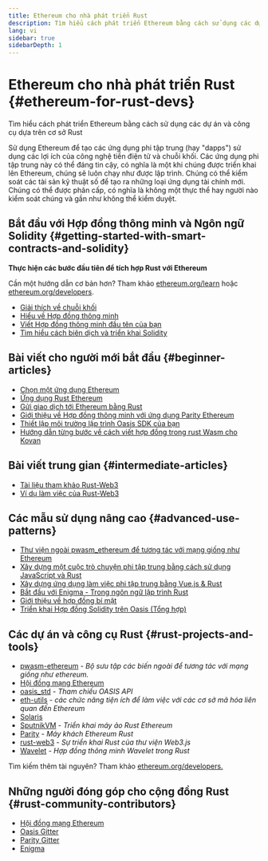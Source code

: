 ```yaml
---
title: Ethereum cho nhà phát triển Rust
description: Tìm hiểu cách phát triển Ethereum bằng cách sử dụng các dự án và công cụ dựa trên cơ sở Rust
lang: vi
sidebar: true
sidebarDepth: 1
---
```


# Ethereum cho nhà phát triển Rust {#ethereum-for-rust-devs}

<div class="featured">Tìm hiểu cách phát triển Ethereum bằng cách sử dụng các dự án và công cụ dựa trên cơ sở Rust</div>

Sử dụng Ethereum để tạo các ứng dụng phi tập trung (hay "dapps") sử dụng các lợi ích của công nghệ tiền điện tử và chuỗi khối. Các ứng dụng phi tập trung này có thể đáng tin cậy, có nghĩa là một khi chúng được triển khai lên Ethereum, chúng sẽ luôn chạy như được lập trình. Chúng có thể kiểm soát các tài sản kỹ thuật số để tạo ra những loại ứng dụng tài chính mới. Chúng có thể được phân cấp, có nghĩa là không một thực thể hay người nào kiểm soát chúng và gần như không thể kiểm duyệt.

## Bắt đầu với Hợp đồng thông minh và Ngôn ngữ Solidity {#getting-started-with-smart-contracts-and-solidity}

**Thực hiện các bước đầu tiên để tích hợp Rust với Ethereum**

Cần một hướng dẫn cơ bản hơn? Tham khảo [ethereum.org/learn](/vi/learn/) hoặc [ethereum.org/developers](/vi/developers/).

- [Giải thích về chuỗi khối](https://kauri.io/article/d55684513211466da7f8cc03987607d5/blockchain-explained)
- [Hiểu về Hợp đồng thông minh](https://kauri.io/article/e4f66c6079e74a4a9b532148d3158188/ethereum-101-part-5-the-smart-contract)
- [Viết Hợp đồng thông minh đầu tên của bạn](https://kauri.io/article/124b7db1d0cf4f47b414f8b13c9d66e2/remix-ide-your-first-smart-contract)
- [Tìm hiểu cách biên dịch và triển khai Solidity](https://kauri.io/article/973c5f54c4434bb1b0160cff8c695369/understanding-smart-contract-compilation-and-deployment)

## Bài viết cho người mới bắt đầu {#beginner-articles}

- [Chọn một ứng dụng Ethereum](https://www.trufflesuite.com/docs/truffle/reference/choosing-an-ethereum-client)
- [Ứng dụng Rust Ethereum](https://wiki.parity.io/Setup)
- [Gửi giao dịch tới Ethereum bằng Rust](https://kauri.io/article/97c85229c66445759bb0ce642224d364/sending-ethereum-transactions-with-rust)
- [Giới thiệu về Hợp đồng thông minh với ứng dụng Parity Ethereum](https://wiki.parity.io/Smart-Contracts)
- [Thiết lập môi trường lập trình Oasis SDK của bạn](https://docs.oasis.dev/oasis-sdk/guide/getting-started)
- [Hướng dẫn từng bước về cách viết hợp đồng trong rust Wasm cho Kovan](https://github.com/paritytech/pwasm-tutorial)

## Bài viết trung gian {#intermediate-articles}

- [Tài liệu tham khảo Rust-Web3](https://tomusdrw.github.io/rust-web3/web3/index.html)
- [Ví dụ làm việc của Rust-Web3](https://github.com/tomusdrw/rust-web3/blob/master/examples)

## Các mẫu sử dụng nâng cao {#advanced-use-patterns}

- [Thư viện ngoài pwasm_ethereum để tương tác với mạng giống như Ethereum](https://paritytech.github.io/pwasm-ethereum/pwasm_ethereum/)
- [Xây dựng một cuộc trò chuyện phi tập trung bằng cách sử dụng JavaScript và Rust](https://medium.com/perlin-network/build-a-decentralized-chat-using-javascript-rust-webassembly-c775f8484b52)
- [Xây dựng ứng dụng làm việc phi tập trung bằng Vue.js & Rust ](https://medium.com/@jjmace01/build-a-decentralized-todo-app-using-vue-js-rust-webassembly-5381a1895beb)
- [Bắt đầu với Enigma - Trong ngôn ngữ lập trình Rust](https://blog.enigma.co/getting-started-with-discovery-the-rust-programming-language-4d1e0b06de15)
- [Giới thiệu về hợp đồng bí mật](https://blog.enigma.co/getting-started-with-enigma-an-intro-to-secret-contracts-cdba4fe501c2)
- [Triển khai Hợp đồng Solidity trên Oasis (Tổng hợp)](https://docs.oasis.dev/tutorials/deploy-solidity.html#deploy-using-truffle)

## Các dự án và công cụ Rust {#rust-projects-and-tools}

- [pwasm-ethereum](https://github.com/paritytech/pwasm-ethereum) - _Bộ sưu tập các biến ngoài để tương tác với mạng giống như ethereum._
- [Hội đồng mạng Ethereum](https://ewasm.readthedocs.io/en/mkdocs/)
- [oasis_std](https://docs.rs/oasis-std/0.2.7/oasis_std/) - _Tham chiếu OASIS API_
- [eth-utils](https://github.com/ethereum/eth-utils/) - _các chức năng tiện ích để làm việc với các cơ sở mã hóa liên quan đến Ethereum_
- [Solaris](https://github.com/paritytech/sol-rs)
- [SputnikVM](https://github.com/sorpaas/rust-evm) - _Triển khai máy ảo Rust Ethereum_
- [Parity](https://github.com/paritytech/parity-ethereum) - _Máy khách Ethereum Rust_
- [rust-web3](https://github.com/tomusdrw/rust-web3) - _Sự triển khai Rust của thư viện Web3.js_
- [Wavelet](https://wavelet.perlin.net/docs/smart-contracts) - _Hợp đồng thông minh Wavelet trong Rust_

Tìm kiếm thêm tài nguyên? Tham khảo [ethereum.org/developers.](/vi/developers/)

## Những người đóng góp cho cộng đồng Rust {#rust-community-contributors}

- [Hội đồng mạng Ethereum](https://gitter.im/ewasm/Lobby)
- [Oasis Gitter](https://gitter.im/Oasis-official/Lobby)
- [Parity Gitter](https://gitter.im/paritytech/parity)
- [Enigma](https://discord.gg/SJK32GY)
